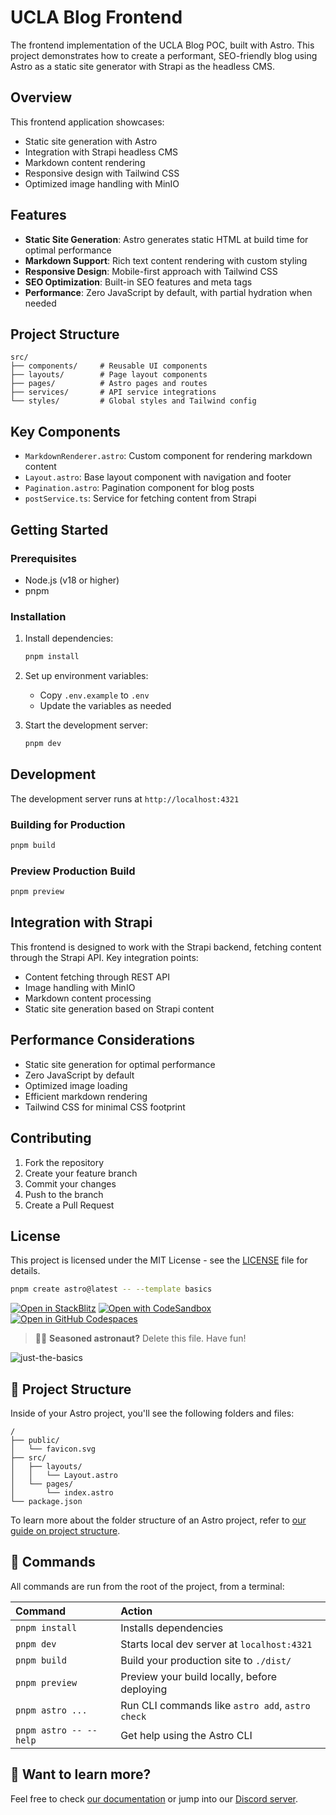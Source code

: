 # UCLA Blog Frontend

The frontend implementation of the UCLA Blog POC, built with Astro. This project demonstrates how to create a performant, SEO-friendly blog using Astro as a static site generator with Strapi as the headless CMS.

## Overview

This frontend application showcases:

- Static site generation with Astro
- Integration with Strapi headless CMS
- Markdown content rendering
- Responsive design with Tailwind CSS
- Optimized image handling with MinIO

## Features

- **Static Site Generation**: Astro generates static HTML at build time for optimal performance
- **Markdown Support**: Rich text content rendering with custom styling
- **Responsive Design**: Mobile-first approach with Tailwind CSS
- **SEO Optimization**: Built-in SEO features and meta tags
- **Performance**: Zero JavaScript by default, with partial hydration when needed

## Project Structure

```
src/
├── components/     # Reusable UI components
├── layouts/        # Page layout components
├── pages/          # Astro pages and routes
├── services/       # API service integrations
└── styles/         # Global styles and Tailwind config
```

## Key Components

- `MarkdownRenderer.astro`: Custom component for rendering markdown content
- `Layout.astro`: Base layout component with navigation and footer
- `Pagination.astro`: Pagination component for blog posts
- `postService.ts`: Service for fetching content from Strapi

## Getting Started

### Prerequisites

- Node.js (v18 or higher)
- pnpm

### Installation

1. Install dependencies:

   ```bash
   pnpm install
   ```

2. Set up environment variables:

   - Copy `.env.example` to `.env`
   - Update the variables as needed

3. Start the development server:
   ```bash
   pnpm dev
   ```

## Development

The development server runs at `http://localhost:4321`

### Building for Production

```bash
pnpm build
```

### Preview Production Build

```bash
pnpm preview
```

## Integration with Strapi

This frontend is designed to work with the Strapi backend, fetching content through the Strapi API. Key integration points:

- Content fetching through REST API
- Image handling with MinIO
- Markdown content processing
- Static site generation based on Strapi content

## Performance Considerations

- Static site generation for optimal performance
- Zero JavaScript by default
- Optimized image loading
- Efficient markdown rendering
- Tailwind CSS for minimal CSS footprint

## Contributing

1. Fork the repository
2. Create your feature branch
3. Commit your changes
4. Push to the branch
5. Create a Pull Request

## License

This project is licensed under the MIT License - see the [LICENSE](../LICENSE) file for details.

```sh
pnpm create astro@latest -- --template basics
```

[![Open in StackBlitz](https://developer.stackblitz.com/img/open_in_stackblitz.svg)](https://stackblitz.com/github/withastro/astro/tree/latest/examples/basics)
[![Open with CodeSandbox](https://assets.codesandbox.io/github/button-edit-lime.svg)](https://codesandbox.io/p/sandbox/github/withastro/astro/tree/latest/examples/basics)
[![Open in GitHub Codespaces](https://github.com/codespaces/badge.svg)](https://codespaces.new/withastro/astro?devcontainer_path=.devcontainer/basics/devcontainer.json)

> 🧑‍🚀 **Seasoned astronaut?** Delete this file. Have fun!

![just-the-basics](https://github.com/withastro/astro/assets/2244813/a0a5533c-a856-4198-8470-2d67b1d7c554)

## 🚀 Project Structure

Inside of your Astro project, you'll see the following folders and files:

```text
/
├── public/
│   └── favicon.svg
├── src/
│   ├── layouts/
│   │   └── Layout.astro
│   └── pages/
│       └── index.astro
└── package.json
```

To learn more about the folder structure of an Astro project, refer to [our guide on project structure](https://docs.astro.build/en/basics/project-structure/).

## 🧞 Commands

All commands are run from the root of the project, from a terminal:

| Command                | Action                                           |
| :--------------------- | :----------------------------------------------- |
| `pnpm install`         | Installs dependencies                            |
| `pnpm dev`             | Starts local dev server at `localhost:4321`      |
| `pnpm build`           | Build your production site to `./dist/`          |
| `pnpm preview`         | Preview your build locally, before deploying     |
| `pnpm astro ...`       | Run CLI commands like `astro add`, `astro check` |
| `pnpm astro -- --help` | Get help using the Astro CLI                     |

## 👀 Want to learn more?

Feel free to check [our documentation](https://docs.astro.build) or jump into our [Discord server](https://astro.build/chat).
